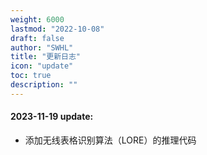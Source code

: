 ```yaml
---
weight: 6000
lastmod: "2022-10-08"
draft: false
author: "SWHL"
title: "更新日志"
icon: "update"
toc: true
description: ""
---
```


#### 2023-11-19 update:
- 添加无线表格识别算法（LORE）的推理代码
